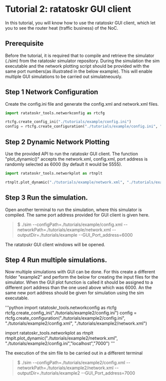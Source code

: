 # Tutorial 2: ratatoskr GUI client

In this tutorial, you will know how to use the ratatoskr GUI client, which let you to see the router heat (traffic business) of the NoC.

## Prerequisite

Before the tutorial, it is required that to compile and retrieve the simulator (./sim) from the ratatoskr simulator repository. During the simulation the sim executable and the network plotting script should be provided with the same port numbers(as illustrated in the below example). This will enable multiple GUI simulations to be carried out simulatneously.

## Step 1 Network Configuration
Create the config.ini file and generate the config.xml and network.xml files.


```python
import ratatoskr_tools.networkconfig as rtcfg

rtcfg.create_config_ini("./tutorials/example/config.ini")
config = rtcfg.create_configuration("./tutorials/example/config.ini", "./tutorials/example/config.xml", "./tutorials/example/network.xml")
```

## Step 2 Dynamic Network Plotting

Use the provided API to run the ratatoskr GUI client. The function "plot_dynamic()" accepts the network.xml, config.xml, port address is randomly selected as 6000 (by default it would be 5555).


```python
import ratatoskr_tools.networkplot as rtnplt

rtnplt.plot_dynamic("./tutorials/example/network.xml", "./tutorials/example/config.ini","localhost","6000")
```

## Step 3 Run the simulation.

Open another terminal to run the simulation, where this simulator is compiled. The same port address provided for GUI client is given here.

> $ ./sim --configPath=./tutorials/example/config.xml --networkPath=./tutorials/example/network.xml --outputDir=./tutorials/example --GUI_Port_address=6000

The ratatoskr GUI client windows will be opened.

## Step 4 Run multiple simulations.

Now multiple simulations with GUI can be done. For this create a different folder "example2" and perform the below for creating the input files for the simulator. When the GUI plot function is called it should be assigned to a different port address than the one used above which was 6000. An the same new port address should be given for simulation using the sim executable. 

'''python
import ratatoskr_tools.networkconfig as rtcfg
rtcfg.create_config_ini("./tutorials/example2/config.ini")
config = rtcfg.create_configuration("./tutorials/example2/config.ini", "./tutorials/example2/config.xml", "./tutorials/example2/network.xml")

import ratatoskr_tools.networkplot as rtnplt
rtnplt.plot_dynamic("./tutorials/example2/network.xml", "./tutorials/example2/config.ini","localhost","7000")
'''

The execution of the sim file to be carried out in a different terminal
> $ ./sim --configPath=./tutorials/example2/config.xml --networkPath=./tutorials/example2/network.xml --outputDir=./tutorials/example2 --GUI_Port_address=7000
